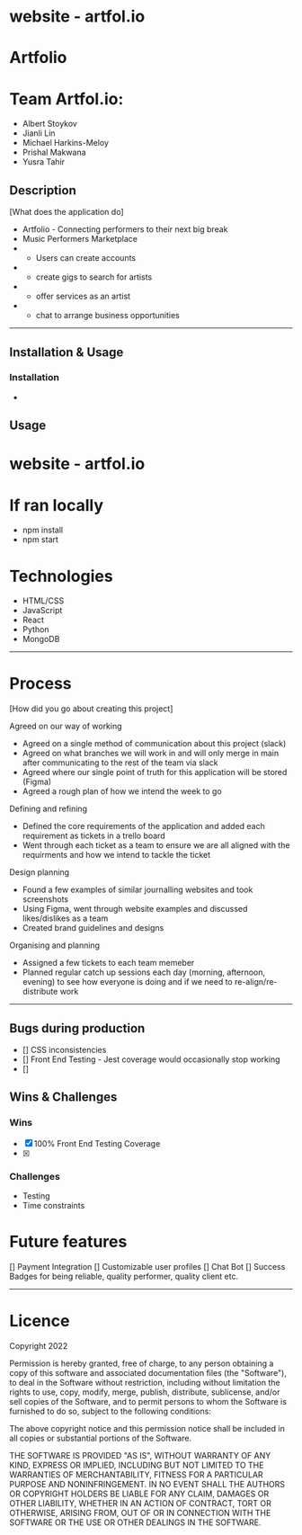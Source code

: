 
# website - artfol.io
# Artfolio
# Team Artfol.io:
- Albert Stoykov
- Jianli Lin
- Michael Harkins-Meloy
- Prishal Makwana
- Yusra Tahir 

## Description 
[What does the application do]
  * Artfolio - Connecting performers to their next big break 
  * Music Performers Marketplace
  * - Users can create accounts 
  * - create gigs to search for artists
  * - offer services as an artist
  * - chat to arrange business opportunities 

---

## Installation & Usage

### Installation

- 

## Usage
# website - artfol.io
# If ran locally
- npm install
- npm start

# Technologies 

- HTML/CSS
- JavaScript
- React 
- Python
- MongoDB 
---

# Process

[How did you go about creating this project]

Agreed on our way of working 
- Agreed on a single method of communication about this project (slack)
- Agreed on what branches we will work in and will only merge in main after communicating to the rest of the team via slack 
- Agreed where our single point of truth for this application will be stored (Figma) 
- Agreed a rough plan of how we intend the week to go 

Defining and refining  
- Defined the core requirements of the application and added each requirement as tickets in a trello board  
- Went through each ticket as a team to ensure we are all aligned with the requirments and how we intend to tackle the ticket 

Design planning 
- Found a few examples of similar journalling websites and took screenshots
- Using Figma, went through website examples and discussed likes/dislikes as a team
- Created brand guidelines and designs

Organising and planning 
- Assigned a few tickets to each team memeber 
- Planned regular catch up sessions each day (morning, afternoon, evening) to see how everyone is doing and if we need to re-align/re-distribute work 

---

## Bugs during production
- [] CSS inconsistencies
- [] Front End Testing - Jest coverage would occasionally stop working
- []

## Wins & Challenges

### Wins

- [x] 100% Front End Testing Coverage 
- [x] 

### Challenges

- Testing
- Time constraints

# Future features 

 [] Payment Integration
 [] Customizable user profiles 
 [] Chat Bot
 [] Success Badges for being reliable, quality performer, quality client etc.

---

# Licence  

Copyright 2022

Permission is hereby granted, free of charge, to any person obtaining a copy of this software and associated documentation files (the "Software"), to deal in the Software without restriction, including without limitation the rights to use, copy, modify, merge, publish, distribute, sublicense, and/or sell copies of the Software, and to permit persons to whom the Software is furnished to do so, subject to the following conditions:

The above copyright notice and this permission notice shall be included in all copies or substantial portions of the Software.

THE SOFTWARE IS PROVIDED "AS IS", WITHOUT WARRANTY OF ANY KIND, EXPRESS OR IMPLIED, INCLUDING BUT NOT LIMITED TO THE WARRANTIES OF MERCHANTABILITY, FITNESS FOR A PARTICULAR PURPOSE AND NONINFRINGEMENT. IN NO EVENT SHALL THE AUTHORS OR COPYRIGHT HOLDERS BE LIABLE FOR ANY CLAIM, DAMAGES OR OTHER LIABILITY, WHETHER IN AN ACTION OF CONTRACT, TORT OR OTHERWISE, ARISING FROM, OUT OF OR IN CONNECTION WITH THE SOFTWARE OR THE USE OR OTHER DEALINGS IN THE SOFTWARE.
